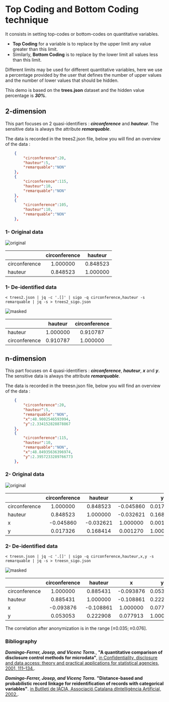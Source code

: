 # Top Coding and Bottom Coding technique

It consists in setting top-codes or bottom-codes on quantitative variables.

- **Top Coding** for a variable is to replace by the upper limit any value greater than this limit.
- Similarly, **Bottom Coding** is to replace by the lower limit all values less than this limit.

Different limits may be used for different quantitative variables, here we use a percentage provided by the user that defines the number of upper values and the number of lower values that should be hidden.

This demo is based on the **trees.json** dataset and the hidden value percentage is ***30%***.

## 2-dimension

This part focuses on 2 quasi-identifiers : ***circonference*** and ***hauteur***.
The sensitive data is always the attribute ***remarquable***.

The data is recorded in the trees2.json file, below you will find an overview of the data :

```json
    {
        "circonference":20,
        "hauteur":5,
        "remarquable":"NON"
    },
    {
        "circonference":115,
        "hauteur":10,
        "remarquable":"NON"
    },
    {
        "circonference":105,
        "hauteur":10,
        "remarquable":"NON"
    },
```

### 1- Original data

![original](trees2.png)

|               | circonference |  hauteur |
|---------------|:-------------:|:--------:|
| circonference |    1.000000   | 0.848523 |
| hauteur       |    0.848523   | 1.000000 |

### 1- De-identified data

```console
< trees2.json | jq -c '.[]' | sigo -q circonference,hauteur -s remarquable | jq -s > trees2_sigo.json
```

![masked](trees2-sigo.png)

|               |  hauteur | circonference |
|---------------|:--------:|:-------------:|
| hauteur       | 1.000000 |    0.910787   |
| circonference | 0.910787 |    1.000000   |

## n-dimension

This part focuses on 4 quasi-identifiers : ***circonference***, ***hauteur***, ***x*** and ***y***.
The sensitive data is always the attribute ***remarquable***.

The data is recorded in the treesn.json file, below you will find an overview of the data :

```json
    {
        "circonference":20,
        "hauteur":5,
        "remarquable":"NON",
        "x":48.9002546593994,
        "y":2.334152828878867
    },
    {
        "circonference":115,
        "hauteur":10,
        "remarquable":"NON",
        "x":48.84935636396974,
        "y":2.3957233289766773
    },
```

### 2- Original data

![original](treesn.png)

|               | circonference |  hauteur  |     x     |     y    |
|---------------|:-------------:|:---------:|:---------:|:--------:|
| circonference |    1.000000   |  0.848523 | -0.045860 | 0.017326 |
| hauteur       |    0.848523   |  1.000000 | -0.032621 | 0.168414 |
| x             |   -0.045860   | -0.032621 |  1.000000 | 0.001270 |
| y             |    0.017326   |  0.168414 |  0.001270 | 1.000000 |

### 2- De-identified data

```console
< treesn.json | jq -c '.[]' | sigo -q circonference,hauteur,x,y -s remarquable | jq -s > treesn_sigo.json
```

![masked](treesn-sigo.png)

|               | circonference |  hauteur  |     x     |     y    |
|---------------|:-------------:|:---------:|:---------:|:--------:|
| circonference |    1.000000   |  0.885431 | -0.093876 | 0.053053 |
| hauteur       |    0.885431   |  1.000000 | -0.108861 | 0.222908 |
| x             |   -0.093876   | -0.108861 |  1.000000 | 0.077913 |
| y             |    0.053053   |  0.222908 |  0.077913 | 1.000000 |

The correlation after anonymization is in the range $\left[ \pm 0.035; \pm 0.076\right]$.

### Bibliography

***Domingo-Ferrer, Josep, and Vicenc Torra.***, **"A quantitative comparison of disclosure control methods for microdata"**,
[in Confidentiality, disclosure and data access: theory and practical applications for statistical agencies, 2001, 111–134.](<https://www.researchgate.net/publication/33675153_Confidentiality_Disclosure_and_Data_Access_Theory_and_Practical_Applications_for_Statistical_Agencies>).

***Domingo-Ferrer, Josep, and Vicenç Torra.*** **"Distance-based and probabilistic record linkage for reidentification of records with categorical variables"**. [in Butlletí de lACIA, Associació Catalana dIntelligència Artificial, 2002.](<https://www.researchgate.net/profile/Josep-Domingo-Ferrer/publication/228807929_Distance-based_and_probabilistic_record_linkage_for_re-identification_of_records_with_categorical_variables/links/0deec5167b9f44e498000000/Distance-based-and-probabilistic-record-linkage-for-re-identification-of-records-with-categorical-variables.pdf>).
